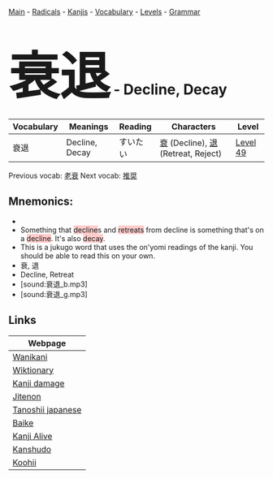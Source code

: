 <style> bigfont {font-size: 100px}</style>
[Main](../README.md) -
[Radicals](../radicals.md) -
[Kanjis](../kanjis.md) -
[Vocabulary](../vocabulary.md) -
[Levels](../levels.md) -
[Grammar](../grammar.md)
# <bigfont> 衰退</bigfont> - Decline, Decay 

| Vocabulary | Meanings | Reading | Characters | Level |
| --- | --- | --- | --- | --- |
| 衰退 | Decline, Decay | すいたい |  [衰](../kanjis/衰.md) (Decline), [退](../kanjis/退.md) (Retreat, Reject) | [Level 49](../levels/wk_level49.md) |

Previous vocab: [老衰](老衰.md) Next vocab: [推奨](推奨.md) 

## Mnemonics:

* 
* Something that <span style="background-color:#ffcccb"> decline</span>s and <span style="background-color:#ffcccb"> retreats</span> from decline is something that's on a <span style="background-color:#ffcccb"> decline</span>. It's also <span style="background-color:#ffcccb"> decay</span>.
* This is a jukugo word that uses the on'yomi readings of the kanji. You should be able to read this on your own.
* 衰, 退
* Decline, Retreat
* [sound:衰退_b.mp3]
* [sound:衰退_g.mp3]


## Links 

| Webpage |
| --- |
| [Wanikani          ](https://www.wanikani.com/kanji/衰退) |
| [Wiktionary        ](https://en.wiktionary.org/wiki/衰退) |
| [Kanji damage      ](http://www.kanjidamage.com/kanji/search?utf8=✓&q=衰退) |
| [Jitenon           ](https://jitenon.com/kanji/衰退) |
| [Tanoshii japanese ](https://www.tanoshiijapanese.com/dictionary/kanji.cfm?k=衰退) |
| [Baike             ](https://baike.baidu.com/item/衰退) |
| [Kanji Alive       ](https://app.kanjialive.com/衰退) |
| [Kanshudo          ](https://www.kanshudo.com/searchmn?q=衰退) |
| [Koohii            ](https://kanji.koohii.com/study/kanji/衰退) |
